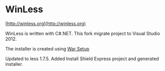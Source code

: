 # WinLess
[http://winless.org](http://winless.org)

WinLess is written with C#.NET. This fork migrate project to Visual Studio 2012.

The installer is created using [War Setup](http://sourceforge.net/projects/warsetup/)

Updated to less 1.7.5. Added Install Shield Express project and generated installer.